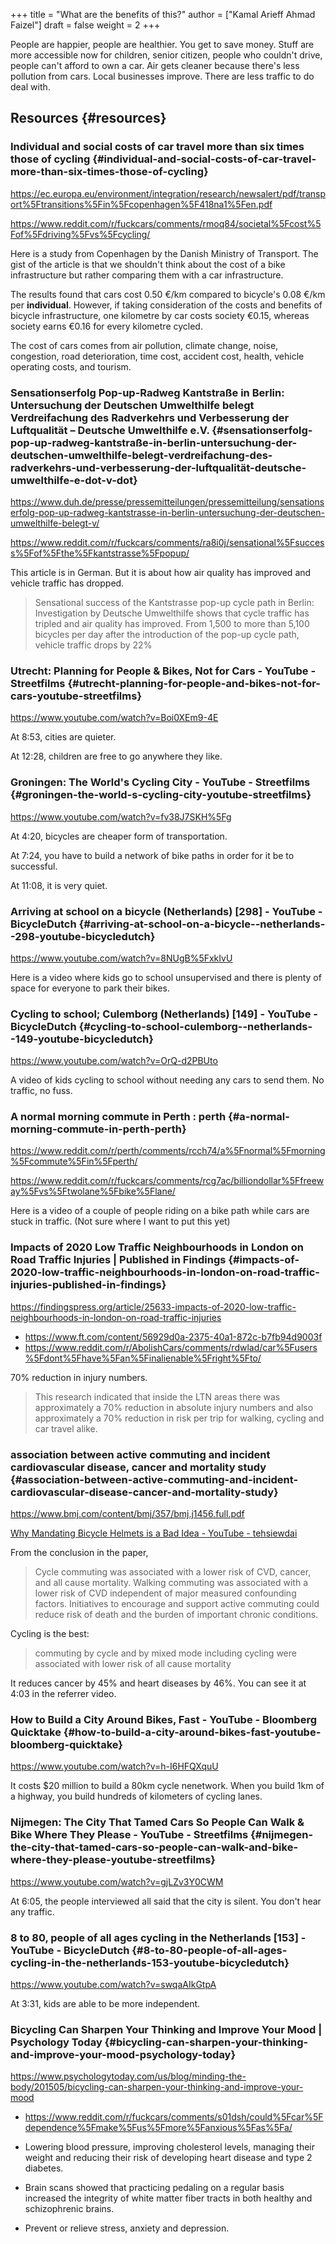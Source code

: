+++
title = "What are the benefits of this?"
author = ["Kamal Arieff Ahmad Faizel"]
draft = false
weight = 2
+++

People are happier, people are healthier. You get to save money. Stuff are more accessible now for children, senior citizen, people who couldn't drive, people can't afford to own a car. Air gets cleaner because there's less pollution from cars. Local businesses improve. There are less traffic to do deal with.


## Resources {#resources}


### Individual and social costs of car travel more than six times those of cycling {#individual-and-social-costs-of-car-travel-more-than-six-times-those-of-cycling}

<https://ec.europa.eu/environment/integration/research/newsalert/pdf/transport%5Ftransitions%5Fin%5Fcopenhagen%5F418na1%5Fen.pdf>

<https://www.reddit.com/r/fuckcars/comments/rmoq84/societal%5Fcost%5Fof%5Fdriving%5Fvs%5Fcycling/>

Here is a study from Copenhagen by the Danish Ministry of Transport. The gist of the article is that we shouldn't think about the cost of a bike infrastructure but rather comparing them with a car infrastructure.

The results found that cars cost 0.50 €/km compared to bicycle's 0.08 €/km per **individual**. However, if taking consideration of the costs and benefits of bicycle infrastructure, one kilometre by car costs society €0.15, whereas society earns €0.16 for every kilometre cycled.

The cost of cars comes from air pollution, climate change, noise, congestion, road deterioration, time cost, accident cost, health, vehicle operating costs, and tourism.


### Sensationserfolg Pop-up-Radweg Kantstraße in Berlin: Untersuchung der Deutschen Umwelthilfe belegt Verdreifachung des Radverkehrs und Verbesserung der Luftqualität – Deutsche Umwelthilfe e.V. {#sensationserfolg-pop-up-radweg-kantstraße-in-berlin-untersuchung-der-deutschen-umwelthilfe-belegt-verdreifachung-des-radverkehrs-und-verbesserung-der-luftqualität-deutsche-umwelthilfe-e-dot-v-dot}

<https://www.duh.de/presse/pressemitteilungen/pressemitteilung/sensationserfolg-pop-up-radweg-kantstrasse-in-berlin-untersuchung-der-deutschen-umwelthilfe-belegt-v/>

<https://www.reddit.com/r/fuckcars/comments/ra8i0j/sensational%5Fsuccess%5Fof%5Fthe%5Fkantstrasse%5Fpopup/>

This article is in German. But it is about how air quality has improved and vehicle traffic has dropped.

> Sensational success of the Kantstrasse pop-up cycle path in Berlin: Investigation by Deutsche Umwelthilfe shows that cycle traffic has tripled and air quality has improved. From 1,500 to more than 5,100 bicycles per day after the introduction of the pop-up cycle path, vehicle traffic drops by 22%


### Utrecht: Planning for People & Bikes, Not for Cars - YouTube - Streetfilms {#utrecht-planning-for-people-and-bikes-not-for-cars-youtube-streetfilms}

<https://www.youtube.com/watch?v=Boi0XEm9-4E>

At 8:53, cities are quieter.

At 12:28, children are free to go anywhere they like.


### Groningen: The World's Cycling City - YouTube - Streetfilms {#groningen-the-world-s-cycling-city-youtube-streetfilms}

<https://www.youtube.com/watch?v=fv38J7SKH%5Fg>

At 4:20, bicycles are cheaper form of transportation.

At 7:24, you have to build a network of bike paths in order for it be to successful.

At 11:08, it is very quiet.


### Arriving at school on a bicycle (Netherlands) [298] - YouTube - BicycleDutch {#arriving-at-school-on-a-bicycle--netherlands--298-youtube-bicycledutch}

<https://www.youtube.com/watch?v=8NUgB%5FxkIvU>

Here is a video where kids go to school unsupervised and there is plenty of space for everyone to park their bikes.


### Cycling to school; Culemborg (Netherlands) [149] - YouTube - BicycleDutch {#cycling-to-school-culemborg--netherlands--149-youtube-bicycledutch}

<https://www.youtube.com/watch?v=OrQ-d2PBUto>

A video of kids cycling to school without needing any cars to send them. No traffic, no fuss.


### A normal morning commute in Perth : perth {#a-normal-morning-commute-in-perth-perth}

<https://www.reddit.com/r/perth/comments/rcch74/a%5Fnormal%5Fmorning%5Fcommute%5Fin%5Fperth/>

<https://www.reddit.com/r/fuckcars/comments/rcg7ac/billiondollar%5Ffreeway%5Fvs%5Ftwolane%5Fbike%5Flane/>

Here is a video of a couple of people riding on a bike path while cars are stuck in traffic. (Not sure where I want to put this yet)


### Impacts of 2020 Low Traffic Neighbourhoods in London on Road Traffic Injuries | Published in Findings {#impacts-of-2020-low-traffic-neighbourhoods-in-london-on-road-traffic-injuries-published-in-findings}

<https://findingspress.org/article/25633-impacts-of-2020-low-traffic-neighbourhoods-in-london-on-road-traffic-injuries>

-   <https://www.ft.com/content/56929d0a-2375-40a1-872c-b7fb94d9003f>
-   <https://www.reddit.com/r/AbolishCars/comments/rdwlad/car%5Fusers%5Fdont%5Fhave%5Fan%5Finalienable%5Fright%5Fto/>

70% reduction in injury numbers.

> This research indicated that inside the LTN areas there was approximately a 70% reduction in absolute injury numbers and also approximately a 70% reduction in risk per trip for walking, cycling and car travel alike.


### association between active commuting and incident cardiovascular disease, cancer and mortality study {#association-between-active-commuting-and-incident-cardiovascular-disease-cancer-and-mortality-study}

<https://www.bmj.com/content/bmj/357/bmj.j1456.full.pdf>

[Why Mandating Bicycle Helmets is a Bad Idea - YouTube - tehsiewdai](https://www.youtube.com/watch?v=c%5FS-e9F-U94)

From the conclusion in the paper,

> Cycle commuting was associated with a lower risk of CVD, cancer, and all cause mortality. Walking commuting was associated with a lower risk of CVD independent of major measured confounding factors. Initiatives to encourage and support active commuting could reduce risk of death and the burden of important chronic conditions.

Cycling is the best:

> commuting by cycle and by mixed mode including cycling were associated with lower risk of all cause mortality

It reduces cancer by 45% and heart diseases by 46%. You can see it at 4:03 in the referrer video.


### How to Build a City Around Bikes, Fast - YouTube - Bloomberg Quicktake {#how-to-build-a-city-around-bikes-fast-youtube-bloomberg-quicktake}

<https://www.youtube.com/watch?v=h-I6HFQXquU>

It costs $20 million to build a 80km cycle nenetwork. When you build 1km of a highway, you build hundreds of kilometers of cycling lanes.


### Nijmegen: The City That Tamed Cars So People Can Walk & Bike Where They Please - YouTube - Streetfilms {#nijmegen-the-city-that-tamed-cars-so-people-can-walk-and-bike-where-they-please-youtube-streetfilms}

<https://www.youtube.com/watch?v=gjLZv3Y0CWM>

At 6:05, the people interviewed all said that the city is silent. You don't hear any traffic.


### 8 to 80, people of all ages cycling in the Netherlands [153] - YouTube - BicycleDutch {#8-to-80-people-of-all-ages-cycling-in-the-netherlands-153-youtube-bicycledutch}

<https://www.youtube.com/watch?v=swqaAIkGtpA>

At 3:31, kids are able to be more independent.


### Bicycling Can Sharpen Your Thinking and Improve Your Mood | Psychology Today {#bicycling-can-sharpen-your-thinking-and-improve-your-mood-psychology-today}

<https://www.psychologytoday.com/us/blog/minding-the-body/201505/bicycling-can-sharpen-your-thinking-and-improve-your-mood>

-   <https://www.reddit.com/r/fuckcars/comments/s01dsh/could%5Fcar%5Fdependence%5Fmake%5Fus%5Fmore%5Fanxious%5Fas%5Fa/>

-   Lowering blood pressure, improving cholesterol levels, managing their weight and reducing their risk of developing heart disease and type 2 diabetes.
-   Brain scans showed that practicing pedaling on a regular basis increased the integrity of white matter fiber tracts in both healthy and schizophrenic brains.
-   Prevent or relieve stress, anxiety and depression.
